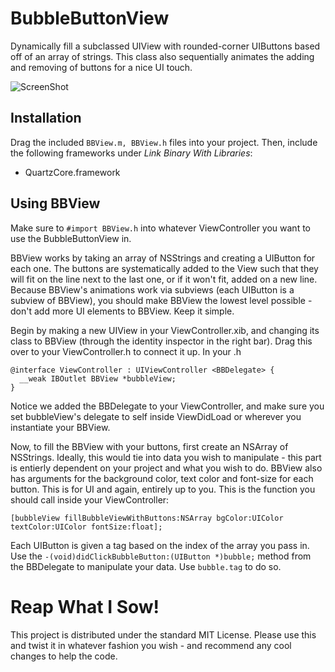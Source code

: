 BubbleButtonView
================

Dynamically fill a subclassed UIView with rounded-corner UIButtons based off of an array of strings. This class also sequentially animates the adding and removing of buttons for a nice UI touch.

![ScreenShot](https://raw.github.com/bennyguitar/iOS----BubbleButtonView/master/BubbleButtonView/screenshot-01.png)

## Installation ##

Drag the included <code>BBView.m, BBView.h</code> files into your project. Then, include the following frameworks under *Link Binary With Libraries*:

* QuartzCore.framework

## Using BBView ##

Make sure to <code>#import BBView.h</code> into whatever ViewController you want to use the BubbleButtonView in.

BBView works by taking an array of NSStrings and creating a UIButton for each one. The buttons are systematically added to the View such that they will fit on the line next to the last one, or if it won't fit, added on a new line. Because BBView's animations work via subviews (each UIButton is a subview of BBView), you should make BBView the lowest level possible - don't add more UI elements to BBView. Keep it simple.

Begin by making a new UIView in your ViewController.xib, and changing its class to BBView (through the identity inspector in the right bar). Drag this over to your ViewController.h to connect it up. In your .h

```shell
@interface ViewController : UIViewController <BBDelegate> {
  __weak IBOutlet BBView *bubbleView;
}
```

Notice we added the BBDelegate to your ViewController, and make sure you set bubbleView's delegate to self inside ViewDidLoad or wherever you instantiate your BBView.

Now, to fill the BBView with your buttons, first create an NSArray of NSStrings. Ideally, this would tie into data you wish to manipulate - this part is entierly dependent on your project and what you wish to do. BBView also has arguments for the background color, text color and font-size for each button. This is for UI and again, entirely up to you. This is the function you should call inside your ViewController:

```shell
[bubbleView fillBubbleViewWithButtons:NSArray bgColor:UIColor textColor:UIColor fontSize:float];
```

Each UIButton is given a tag based on the index of the array you pass in. Use the <code>-(void)didClickBubbleButton:(UIButton *)bubble;</code> method from the BBDelegate to manipulate your data. Use <code>bubble.tag</code> to do so.


Reap What I Sow!
================

This project is distributed under the standard MIT License. Please use this and twist it in whatever fashion you wish - and recommend any cool changes to help the code.
